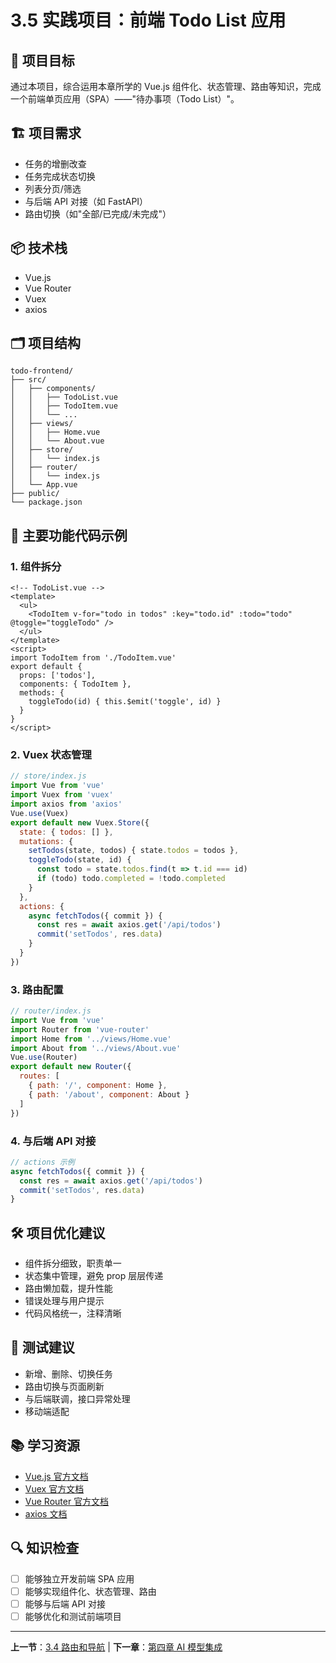 # 3.5 实践项目：前端 Todo List 应用

## 📖 项目目标

通过本项目，综合运用本章所学的 Vue.js 组件化、状态管理、路由等知识，完成一个前端单页应用（SPA）——"待办事项（Todo List）"。

## 🏗️ 项目需求
- 任务的增删改查
- 任务完成状态切换
- 列表分页/筛选
- 与后端 API 对接（如 FastAPI）
- 路由切换（如"全部/已完成/未完成"）

## 📦 技术栈
- Vue.js
- Vue Router
- Vuex
- axios

## 🗂️ 项目结构
```
todo-frontend/
├── src/
│   ├── components/
│   │   ├── TodoList.vue
│   │   ├── TodoItem.vue
│   │   └── ...
│   ├── views/
│   │   ├── Home.vue
│   │   └── About.vue
│   ├── store/
│   │   └── index.js
│   ├── router/
│   │   └── index.js
│   └── App.vue
├── public/
└── package.json
```

## 🚀 主要功能代码示例

### 1. 组件拆分
```vue
<!-- TodoList.vue -->
<template>
  <ul>
    <TodoItem v-for="todo in todos" :key="todo.id" :todo="todo" @toggle="toggleTodo" />
  </ul>
</template>
<script>
import TodoItem from './TodoItem.vue'
export default {
  props: ['todos'],
  components: { TodoItem },
  methods: {
    toggleTodo(id) { this.$emit('toggle', id) }
  }
}
</script>
```

### 2. Vuex 状态管理
```js
// store/index.js
import Vue from 'vue'
import Vuex from 'vuex'
import axios from 'axios'
Vue.use(Vuex)
export default new Vuex.Store({
  state: { todos: [] },
  mutations: {
    setTodos(state, todos) { state.todos = todos },
    toggleTodo(state, id) {
      const todo = state.todos.find(t => t.id === id)
      if (todo) todo.completed = !todo.completed
    }
  },
  actions: {
    async fetchTodos({ commit }) {
      const res = await axios.get('/api/todos')
      commit('setTodos', res.data)
    }
  }
})
```

### 3. 路由配置
```js
// router/index.js
import Vue from 'vue'
import Router from 'vue-router'
import Home from '../views/Home.vue'
import About from '../views/About.vue'
Vue.use(Router)
export default new Router({
  routes: [
    { path: '/', component: Home },
    { path: '/about', component: About }
  ]
})
```

### 4. 与后端 API 对接
```js
// actions 示例
async fetchTodos({ commit }) {
  const res = await axios.get('/api/todos')
  commit('setTodos', res.data)
}
```

## 🛠️ 项目优化建议
- 组件拆分细致，职责单一
- 状态集中管理，避免 prop 层层传递
- 路由懒加载，提升性能
- 错误处理与用户提示
- 代码风格统一，注释清晰

## 🧪 测试建议
- 新增、删除、切换任务
- 路由切换与页面刷新
- 与后端联调，接口异常处理
- 移动端适配

## 📚 学习资源
- [Vue.js 官方文档](https://cn.vuejs.org/)
- [Vuex 官方文档](https://vuex.vuejs.org/zh/)
- [Vue Router 官方文档](https://router.vuejs.org/zh/)
- [axios 文档](https://axios-http.com/zh/docs/intro)

## 🔍 知识检查
- [ ] 能够独立开发前端 SPA 应用
- [ ] 能够实现组件化、状态管理、路由
- [ ] 能够与后端 API 对接
- [ ] 能够优化和测试前端项目

---

**上一节**：[3.4 路由和导航](3.4-routing.md) | **下一章**：[第四章 AI 模型集成](../chapter4/README.md) 